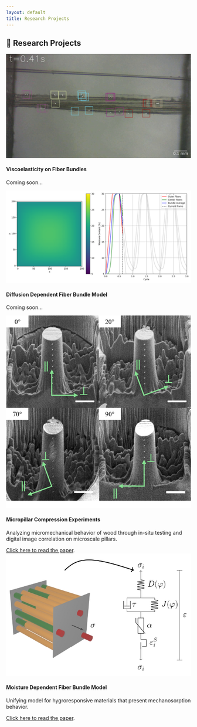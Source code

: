 ```yaml
---
layout: default
title: Research Projects
---
```


## 🧪 Research Projects
<div class="project-briefing">
  <img src="/assets/images/Bundle.jpg" alt="Project 1" class="project-image">
  <div class="project-text">
    <h4>Viscoelasticity on Fiber Bundles</h4>
    <p>Coming soon...</p>
  </div>
</div>

<div class="project-briefing">
  <img src="/assets/images/FBM_diff.png" alt="Project 1" class="project-image">
  <div class="project-text">
    <h4>Diffusion Dependent Fiber Bundle Model</h4>
    <p>Coming soon...</p>
  </div>
</div>



<div class="project-briefing">
  <img src="/assets/images/Micropillar.jpg" alt="Project 1" class="project-image">
  <div class="project-text">
    <h4>Micropillar Compression Experiments</h4>
    <p>Analyzing micromechanical behavior of wood through in-situ testing and digital image correlation on microscale pillars.</p>
    <a href="https://www.sciencedirect.com/science/article/pii/S1359835X25005032" target="_blank">Click here to read the paper</a>.
  </div>
</div>

<div class="project-briefing">
  <img src="/assets/images/FBM.jpg" alt="Project 1" class="project-image">
  <div class="project-text">
    <h4>Moisture Dependent Fiber Bundle Model</h4>
    <p>Unifying model for hygroresponsive materials that present mechanosorption behavior.</p>
    <a href=" https://journals.aps.org/pre/abstract/10.1103/PhysRevE.109.044139" target="_blank">Click here to read the paper</a>.
  </div>
</div>
